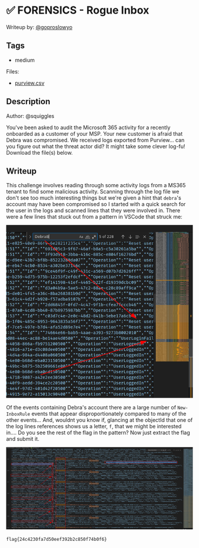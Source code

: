 # ✅ FORENSICS - Rogue Inbox

Writeup by: [@goproslowyo](https://github.com/goproslowyo)

## Tags

- medium

Files:

- [purview.csv](./purview.csv)

## Description

Author: @squiggles

You've been asked to audit the Microsoft 365 activity for a recently  onboarded as a customer of your MSP.  Your new customer is afraid that Debra was compromised. We received logs exported from Purview... can you figure out what the threat actor did? It might take some clever log-fu!  Download the file(s) below.

## Writeup

This challenge involves reading through some activity logs from a MS365 tenant to find some malicious activity. Scanning through the log file we don't see too much interesting things but we're given a hint that `debra`'s account may have been compromised so I started with a quick search for the user in the logs and scanned lines that they were involved in. There were a few lines that stuck out from a pattern in VSCode that struck me:

![A pattern in the logs](./pattern.png)

Of the events containing Debra's account there are a large number of `New-InboxRule` events that appear disproportionately compared to many of the other events... And, wouldnt you know if, glancing at the objectId that one of the log lines references shows us a letter, `f`, that we might be interested in.... Do you see the rest of the flag in the pattern? Now just extract the flag and submit it.

![Extract the flag](./flag.png)

`flag{24c4230fa7d50eef392b2c850f74b0f6}`
